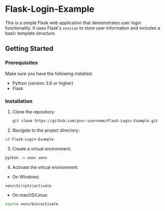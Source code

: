 # Flask-Login-Example

This is a simple Flask web application that demonstrates user login functionality. It uses Flask's `session` to store user information and includes a basic template structure.

## Getting Started

### Prerequisites

Make sure you have the following installed:

- Python (version 3.6 or higher)
- Flask

### Installation

1. Clone the repository:

   ```bash
   git clone https://github.com/your-username/Flask-Login-Example.git
   ```
2. Navigate to the project directory:

```bash
cd Flask-Login-Example
```

3. Create a virtual environment:

```bash
python -m venv venv
```

4. Activate the virtual environment:

- On Windows:

```bash
venv\Scripts\activate

```

- On macOS/Linux:
```bash
source venv/bin/activate
```
